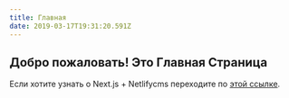 ```yaml
---
title: Главная
date: 2019-03-17T19:31:20.591Z
---
```


## Добро пожаловать! Это Главная Страница

Если хотите узнать о Next.js + Netlifycms переходите по [этой ссылке](https://www.netlifycms.org/docs/nextjs/).
